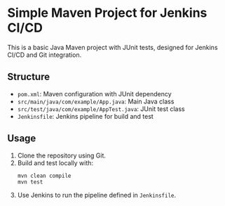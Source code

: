 # Simple Maven Project for Jenkins CI/CD

This is a basic Java Maven project with JUnit tests, designed for Jenkins CI/CD and Git integration.

## Structure
- `pom.xml`: Maven configuration with JUnit dependency
- `src/main/java/com/example/App.java`: Main Java class
- `src/test/java/com/example/AppTest.java`: JUnit test class
- `Jenkinsfile`: Jenkins pipeline for build and test

## Usage
1. Clone the repository using Git.
2. Build and test locally with:
   ```
   mvn clean compile
   mvn test
   ```
3. Use Jenkins to run the pipeline defined in `Jenkinsfile`.
